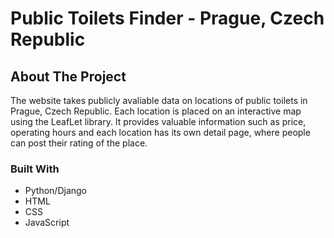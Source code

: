 # Public Toilets Finder - Prague, Czech Republic


## About The Project
The website takes publicly avaliable data on locations of public toilets in Prague, Czech Republic. Each location is placed on an interactive map using the LeafLet library. It provides valuable information such as price, operating hours and each location has its own detail page, where people can post their rating of the place. 

### Built With
- Python/Django
- HTML
- CSS
- JavaScript
